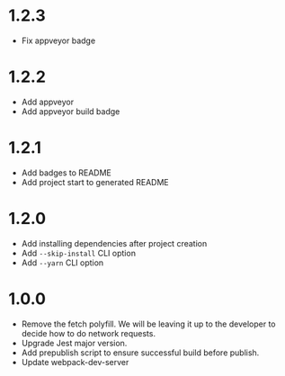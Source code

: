  # 1.2.3
 - Fix appveyor badge

 # 1.2.2
 - Add appveyor
 - Add appveyor build badge

 # 1.2.1
 - Add badges to README
 - Add project start to generated README

 # 1.2.0
 - Add installing dependencies after project creation
 - Add `--skip-install` CLI option
 - Add `--yarn` CLI option

 # 1.0.0
 - Remove the fetch polyfill. We will be leaving it up to the developer to decide how to do network requests.
 - Upgrade Jest major version.
 - Add prepublish script to ensure successful build before publish. 
 - Update webpack-dev-server